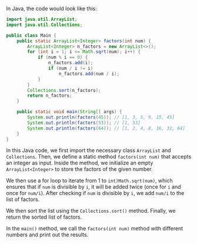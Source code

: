 In Java, the code would look like this:

```java
import java.util.ArrayList;
import java.util.Collections;

public class Main {
    public static ArrayList<Integer> factors(int num) {
        ArrayList<Integer> n_factors = new ArrayList<>();
        for (int i = 1; i <= Math.sqrt(num); i++) {
            if (num % i == 0) {
                n_factors.add(i);
                if (num / i != i)
                    n_factors.add(num / i);
            }
        }
        Collections.sort(n_factors);
        return n_factors;
    }

    public static void main(String[] args) {
        System.out.println(factors(45)); // [1, 3, 5, 9, 15, 45]
        System.out.println(factors(53)); // [1, 53]
        System.out.println(factors(64)); // [1, 2, 4, 8, 16, 32, 64]
    }
}
```

In this Java code, we first import the necessary class `ArrayList` and `Collections`. Then, we define a static method `factors(int num)` that accepts an integer as input. Inside the method, we initialize an empty `ArrayList<Integer>` to store the factors of the given number.

We then use a for loop to iterate from 1 to `int)Math.sqrt(num)`, which ensures that if `num` is divisible by `i`, it will be added twice (once for `i` and once for `num/i`). After checking if `num` is divisible by `i`, we add `num/i` to the list of factors.

We then sort the list using the `Collections.sort()` method. Finally, we return the sorted list of factors.

In the `main()` method, we call the `factors(int num)` method with different numbers and print out the results.
